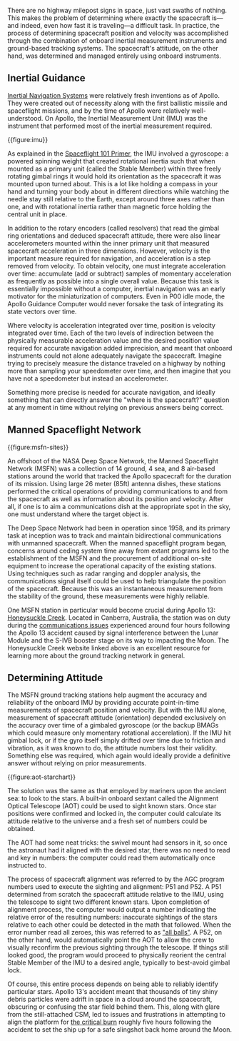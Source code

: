 There are no highway milepost signs in space, just vast swaths of nothing. This makes the problem of determining where exactly the spacecraft is&mdash;and indeed, even how fast it is traveling&mdash;a difficult task. In practice, the process of determining spacecraft position and velocity was accomplished through the combination of onboard inertial measurement instruments and ground-based tracking systems. The spacecraft's attitude, on the other hand, was determined and managed entirely using onboard instruments.

Inertial Guidance
-----------------

[Inertial Navigation Systems](https://en.wikipedia.org/wiki/Inertial_navigation_system) were relatively fresh inventions as of Apollo. They were created out of necessity along with the first ballistic missile and spaceflight missions, and by the time of Apollo were relatively well-understood. On Apollo, the Inertial Measurement Unit (IMU) was the instrument that performed most of the inertial measurement required.

{{figure:imu}}

As explained in the [Spaceflight 101 Primer](#primer-spaceflight), the IMU involved a gyroscope: a powered spinning weight that created rotational inertia such that when mounted as a primary unit (called the Stable Member) within three freely rotating gimbal rings it would hold its orientation as the spacecraft it was mounted upon turned about. This is a lot like holding a compass in your hand and turning your body about in different directions while watching the needle stay still relative to the Earth, except around three axes rather than one, and with rotational inertia rather than magnetic force holding the central unit in place.

In addition to the rotary encoders (called resolvers) that read the gimbal ring orientations and deduced spacecraft attitude, there were also linear accelerometers mounted within the inner primary unit that measured spacecraft acceleration in three dimensions. However, velocity is the important measure required for navigation, and acceleration is a step removed from velocity. To obtain velocity, one must integrate acceleration over time: accumulate (add or subtract) samples of momentary acceleration as frequently as possible into a single overall value. Because this task is essentially impossible without a computer, inertial navigation was an early motivator for the miniaturization of computers. Even in P00 idle mode, the Apollo Guidance Computer would never forsake the task of integrating its state vectors over time.

Where velocity is acceleration integrated over time, position is velocity integrated over time. Each of the two levels of indirection between the physically measurable acceleration value and the desired position value required for accurate navigation added imprecision, and meant that onboard instruments could not alone adequately navigate the spacecraft. Imagine trying to precisely measure the distance traveled on a highway by nothing more than sampling your speedometer over time, and then imagine that you have not a speedometer but instead an accelerometer.

Something more precise is needed for accurate navigation, and ideally something that can directly answer the "where is the spacecraft?" question at any moment in time without relying on previous answers being correct.

Manned Spaceflight Network
--------------------------

{{figure:msfn-sites}}

An offshoot of the NASA Deep Space Network, the Manned Spaceflight Network (MSFN) was a collection of 14 ground, 4 sea, and 8 air-based stations around the world that tracked the Apollo spacecraft for the duration of its mission. Using large 26 meter (85ft) antenna dishes, these stations performed the critical operations of providing communications to and from the spacecraft as well as information about its position and velocity. After all, if one is to aim a communications dish at the appropriate spot in the sky, one must understand where the target object is.

The Deep Space Network had been in operation since 1958, and its primary task at inception was to track and maintain bidirectional communications with unmanned spacecraft. When the manned spaceflight program began, concerns around ceding system time away from extant programs led to the establishment of the MSFN and the procurement of additional on-site equipment to increase the operational capacity of the existing stations. Using techniques such as radar ranging and doppler analysis, the communications signal itself could be used to help triangulate the position of the spacecraft. Because this was an instantaneous measurement from the stability of the ground, these measurements were highly reliable.

One MSFN station in particular would become crucial during Apollo 13: [Honeysuckle Creek](https://honeysucklecreek.net/). Located in Canberra, Australia, the station was on duty during the [communications issues](#59:36:27) experienced around four hours following the Apollo 13 accident caused by signal interference between the Lunar Module and the S-IVB booster stage on its way to impacting the Moon. The Honeysuckle Creek website linked above is an excellent resource for learning more about the ground tracking network in general.

Determining Attitude
--------------------

The MSFN ground tracking stations help augment the accuracy and reliability of the onboard IMU by providing accurate point-in-time measurements of spacecraft position and velocity. But with the IMU alone, measurement of spacecraft attitude (orientation) depended exclusively on the accuracy over time of a gimbaled gyroscope (or the backup BMAGs which could measure only momentary rotational accerelation). If the IMU hit gimbal lock, or if the gyro itself simply drifted over time due to friction and vibration, as it was known to do, the attitude numbers lost their validity. Something else was required, which again would ideally provide a definitive answer without relying on prior measurements.

{{figure:aot-starchart}}

The solution was the same as that employed by mariners upon the ancient sea: to look to the stars. A built-in onboard sextant called the Alignment Optical Telescope (AOT) could be used to sight known stars. Once star positions were confirmed and locked in, the computer could calculate its attitude relative to the universe and a fresh set of numbers could be obtained.

The AOT had some neat tricks: the swivel mount had sensors in it, so once the astronaut had it aligned with the desired star, there was no need to read and key in numbers: the computer could read them automatically once instructed to.

The process of spacecraft alignment was referred to by the AGC program numbers used to execute the sighting and alignment: P51 and P52. A P51 determined from scratch the spacecraft attitude relative to the IMU, using the telescope to sight two different known stars. Upon completion of alignment process, the computer would output a number indicating the relative error of the resulting numbers: inaccurate sightings of the stars relative to each other could be detected in the math that followed. When the error number read all zeroes, this was referred to as ["all balls"](https://www.youtube.com/watch?v=5jCyE0me41Y). A P52, on the other hand, would automatically point the AOT to allow the crew to visually reconfirm the previous sighting through the telescope. If things still looked good, the program would proceed to physically reorient the central Stable Member of the IMU to a desired angle, typically to best-avoid gimbal lock.

Of course, this entire process depends on being able to reliably identify particular stars. Apollo 13's accident meant that thousands of tiny shiny debris particles were adrift in space in a cloud around the spacecraft, obscuring or confusing the star field behind them. This, along with glare from the still-attached CSM, led to issues and frustrations in attempting to align the platform for [the critical burn](#60:23:00) roughly five hours following the accident to set the ship up for a safe slingshot back home around the Moon.

